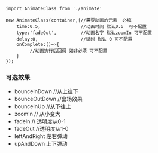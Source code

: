 `import AnimateClass from './animate'` 

```
new AnimateClass(container,{//需要动画的元素  必填
    time:0.5,               //动画时间 默认0.6  可不配置
    type:'fadeOut',         //动画名字 默认zoomIn 可不配置
    delay:0,                //延时 默认 0 可不配置
    onComplete:()=>{       
         //动画执行后回调 如非必须 可不配置
    }
});
```

### 可选效果 

* bounceInDown //从上往下
* bounceOutDown //出场效果
* bounceInUp //从下往上
* zoomIn // 从小变大
* fadeIn // 透明度从0-1
* fadeOut //透明度从1-0
* leftAndRight 左右弹动
* upAndDown 上下弹动